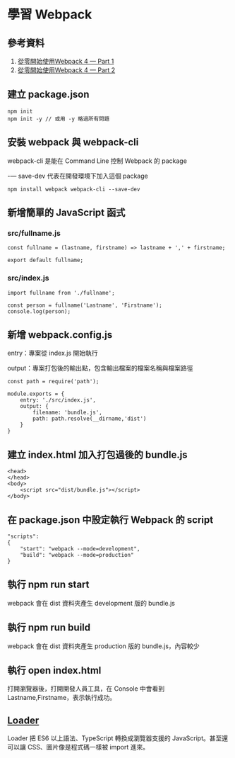 學習 Webpack
=
## 參考資料

1. [從零開始使用Webpack 4 — Part 1](https://medium.com/@chuanjen.wang/%E5%BE%9E%E9%9B%B6%E9%96%8B%E5%A7%8B%E4%BD%BF%E7%94%A8webpack-4-part-1-141d7a547c4a)
2. [從零開始使用Webpack 4 — Part 2](https://medium.com/@chuanjen.wang/%E5%BE%9E%E9%9B%B6%E9%96%8B%E5%A7%8B%E4%BD%BF%E7%94%A8webpack-4-part-2-80127720a232)

## 建立 package.json

    npm init
    npm init -y // 或用 -y 略過所有問題

## 安裝 webpack 與 webpack-cli

webpack-cli 是能在 Command Line 控制 Webpack 的 package

-— save-dev 代表在開發環境下加入這個 package

    npm install webpack webpack-cli --save-dev

## 新增簡單的 JavaScript 函式

### src/fullname.js

    const fullname = (lastname, firstname) => lastname + ',' + firstname;

    export default fullname;

### src/index.js

    import fullname from './fullname';

    const person = fullname('Lastname', 'Firstname');
    console.log(person);

## 新增 webpack.config.js

entry：專案從 index.js 開始執行

output：專案打包後的輸出點，包含輸出檔案的檔案名稱與檔案路徑

    const path = require('path');

    module.exports = {
        entry: './src/index.js',
        output: {
            filename: 'bundle.js',
            path: path.resolve(__dirname,'dist')
        }
    }

## 建立 index.html 加入打包過後的 bundle.js

    <head>
    </head>
    <body>
        <script src="dist/bundle.js"></script>
    </body>

## 在 package.json 中設定執行 Webpack 的 script

    "scripts": 
    {
        "start": "webpack --mode=development",
        "build": "webpack --mode=production"
    }

## 執行 npm run start

webpack 會在 dist 資料夾產生 development 版的 bundle.js

## 執行 npm run build

webpack 會在 dist 資料夾產生 production 版的 bundle.js，內容較少

## 執行 open index.html

打開瀏覽器後，打開開發人員工具，在 Console 中會看到 Lastname,Firstname，表示執行成功。

## [Loader](https://webpack.js.org/concepts/loaders/)

Loader 把 ES6 以上語法、TypeScript 轉換成瀏覽器支援的 JavaScript。甚至還可以讓 CSS、圖片像是程式碼一樣被 import 進來。
